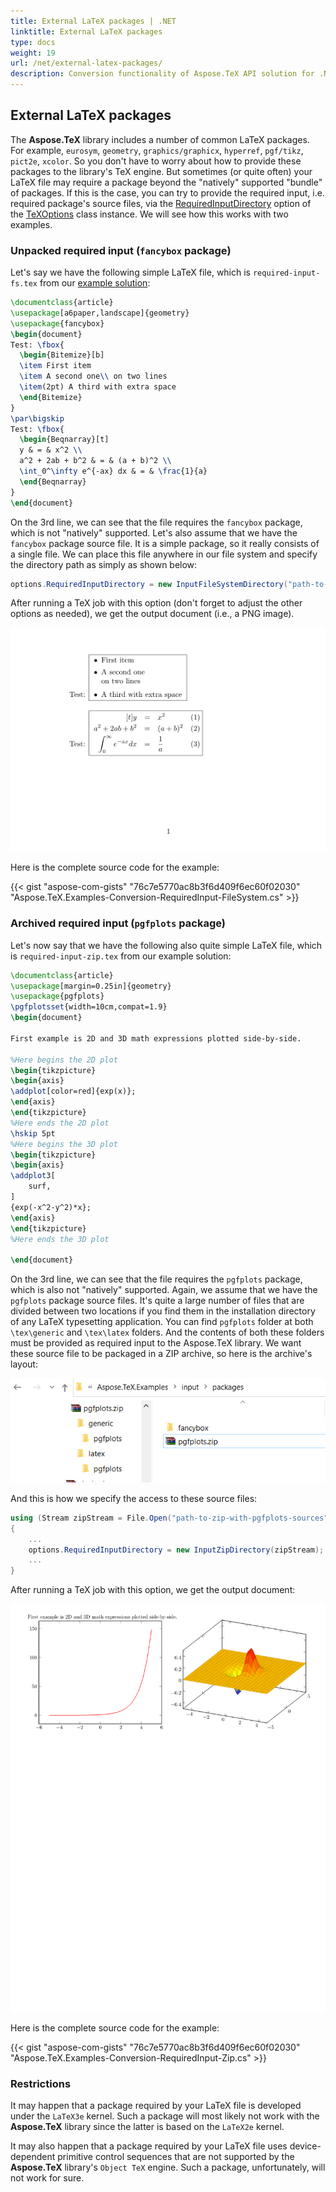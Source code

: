 ```yaml
---
title: External LaTeX packages | .NET
linktitle: External LaTeX packages
type: docs
weight: 19
url: /net/external-latex-packages/
description: Conversion functionality of Aspose.TeX API solution for .NET has a feature that allows using external packages, i.e. the packages that are not included in the library itself. Here are examples with fancybox and pgfplots packages.
---
```


## **External LaTeX packages**

The **Aspose.TeX** library includes a number of common LaTeX packages. For example, `eurosym`, `geometry`, `graphics/graphicx`, `hyperref`, `pgf/tikz`, `pict2e`, `xcolor`. So you don't have to worry about how to provide these packages to the library's TeX engine. But sometimes (or quite often) your LaTeX file may require a package beyond the "natively" supported "bundle" of packages. If this is the case, you can try to provide the required input, i.e. required package's source files, via the [RequiredInputDirectory](https://reference.aspose.com/tex/net/aspose.tex/texoptions/requiredinputdirectory/) option of the [TeXOptions](https://reference.aspose.com/tex/net/aspose.tex/texoptions/) class instance. We will see how this works with two examples.

### **Unpacked required input (`fancybox` package)**

Let's say we have the following simple LaTeX file, which is `required-input-fs.tex` from our [example solution](https://github.com/aspose-tex/Aspose.TeX-for-.NET):

```tex
\documentclass{article}
\usepackage[a6paper,landscape]{geometry}
\usepackage{fancybox}
\begin{document}
Test: \fbox{
  \begin{Bitemize}[b]
  \item First item
  \item A second one\\ on two lines
  \item(2pt) A third with extra space
  \end{Bitemize}
}
\par\bigskip
Test: \fbox{
  \begin{Beqnarray}[t]
  y & = & x^2 \\
  a^2 + 2ab + b^2 & = & (a + b)^2 \\
  \int_0^\infty e^{-ax} dx & = & \frac{1}{a}
  \end{Beqnarray}
}
\end{document}
```

On the 3rd line, we can see that the file requires the `fancybox` package, which is not "natively" supported. Let's also assume that we have the `fancybox` package source file. It is a simple package, so it really consists of a single file. We can place this file anywhere in our file system and specify the directory path as simply as shown below:

```C#
options.RequiredInputDirectory = new InputFileSystemDirectory("path-to-directory-where-fancybox.sty-located");
```

After running a TeX job with this option (don't forget to adjust the other options as needed), we get the output document (i.e., a PNG image).

![](Conversion-RequiredInputFs.png)

Here is the complete source code for the example:

{{< gist "aspose-com-gists" "76c7e5770ac8b3f6d409f6ec60f02030" "Aspose.TeX.Examples-Conversion-RequiredInput-FileSystem.cs" >}}

### **Archived required input (`pgfplots` package)**

Let's now say that we have the following also quite simple LaTeX file, which is `required-input-zip.tex` from our example solution:
```tex
\documentclass{article}
\usepackage[margin=0.25in]{geometry}
\usepackage{pgfplots}
\pgfplotsset{width=10cm,compat=1.9}
\begin{document}

First example is 2D and 3D math expressions plotted side-by-side.

%Here begins the 2D plot
\begin{tikzpicture}
\begin{axis}
\addplot[color=red]{exp(x)};
\end{axis}
\end{tikzpicture}
%Here ends the 2D plot
\hskip 5pt
%Here begins the 3D plot
\begin{tikzpicture}
\begin{axis}
\addplot3[
    surf,
]
{exp(-x^2-y^2)*x};
\end{axis}
\end{tikzpicture}
%Here ends the 3D plot

\end{document}
```

On the 3rd line, we can see that the file requires the `pgfplots` package, which is also not "natively" supported. Again, we assume that we have the `pgfplots` package source files. It's quite a large number of files that are divided between two locations if you find them in the installation directory of any LaTeX typesetting application. You can find `pgfplots` folder at both `\tex\generic` and `\tex\latex` folders. And the contents of both these folders must be provided as required input to the Aspose.TeX library. We want these source file to be packaged in a ZIP archive, so here is the archive's layout:

![](pgfplots-zip-layout.png)

And this is how we specify the access to these source files:

```C#
using (Stream zipStream = File.Open("path-to-zip-with-pgfplots-sources"), FileMode.Open))
{
    ...
    options.RequiredInputDirectory = new InputZipDirectory(zipStream);
    ...
}

```

After running a TeX job with this option, we get the output document:

![](Conversion-RequiredInputZip.png)

Here is the complete source code for the example:

{{< gist "aspose-com-gists" "76c7e5770ac8b3f6d409f6ec60f02030" "Aspose.TeX.Examples-Conversion-RequiredInput-Zip.cs" >}}

### **Restrictions**

It may happen that a package required by your LaTeX file is developed under the `LaTeX3e` kernel. Such a package will most likely not work with the **Aspose.TeX** library since the latter is based on the `LaTeX2e` kernel.

It may also happen that a package required by your LaTeX file uses device-dependent primitive control sequences that are not supported by the **Aspose.TeX** library's `Object TeX` engine. Such a package, unfortunately, will not work for sure.
